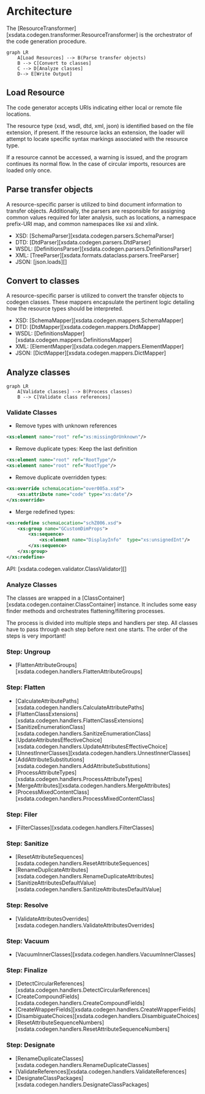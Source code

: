 # Architecture

The [ResourceTransformer][xsdata.codegen.transformer.ResourceTransformer] is the
orchestrator of the code generation procedure.

```mermaid
graph LR
    A[Load Resources] --> B(Parse transfer objects)
    B --> C[Convert to classes]
    C --> D[Analyze classes]
    D--> E[Write Output]
```

## Load Resource

The code generator accepts URIs indicating either local or remote file locations.

The resource type (xsd, wsdl, dtd, xml, json) is identified based on the file extension,
if present. If the resource lacks an extension, the loader will attempt to locate
specific syntax markings associated with the resource type.

If a resource cannot be accessed, a warning is issued, and the program continues its
normal flow. In the case of circular imports, resources are loaded only once.

## Parse transfer objects

A resource-specific parser is utilized to bind document information to transfer objects.
Additionally, the parsers are responsible for assigning common values required for later
analysis, such as locations, a namespace prefix-URI map, and common namespaces like xsi
and xlink.

- XSD: [SchemaParser][xsdata.codegen.parsers.SchemaParser]
- DTD: [DtdParser][xsdata.codegen.parsers.DtdParser]
- WSDL: [DefinitionsParser][xsdata.codegen.parsers.DefinitionsParser]
- XML: [TreeParser][xsdata.formats.dataclass.parsers.TreeParser]
- JSON: [json.loads][]

## Convert to classes

A resource-specific parser is utilized to convert the transfer objects to codegen
classes. These mappers encapsulate the pertinent logic detailing how the resource types
should be interpreted.

- XSD: [SchemaMapper][xsdata.codegen.mappers.SchemaMapper]
- DTD: [DtdMapper][xsdata.codegen.mappers.DtdMapper]
- WSDL: [DefinitionsMapper][xsdata.codegen.mappers.DefinitionsMapper]
- XML: [ElementMapper][xsdata.codegen.mappers.ElementMapper]
- JSON: [DictMapper][xsdata.codegen.mappers.DictMapper]

## Analyze classes

```mermaid
graph LR
    A[Validate classes] --> B(Process classes)
    B --> C[Validate class references]
```

### Validate Classes

- Remove types with unknown references

```xml
<xs:element name="root" ref="xs:missingOrUnknown"/>
```

- Remove duplicate types: Keep the last definition

```xml
<xs:element name="root" ref="RootType"/>
<xs:element name="root" ref="RootType"/>
```

- Remove duplicate overridden types:

```xml
<xs:override schemaLocation="over005a.xsd">
    <xs:attribute name="code" type="xs:date"/>
</xs:override>
```

- Merge redefined types:

```xml
<xs:redefine schemaLocation="schZ006.xsd">
    <xs:group name="GCustomDimProps">
        <xs:sequence>
            <xs:element name="DisplayInfo"	type="xs:unsignedInt"/>
        </xs:sequence>
    </xs:group>
</xs:redefine>
```

API: [xsdata.codegen.validator.ClassValidator][]

### Analyze Classes

The classes are wrapped in a [ClassContainer][xsdata.codegen.container.ClassContainer]
instance. It includes some easy finder methods and orchestrates flattening/filtering
processes.

The process is divided into multiple steps and handlers per step. All classes have to
pass through each step before next one starts. The order of the steps is very important!

### Step: Ungroup

- [FlattenAttributeGroups][xsdata.codegen.handlers.FlattenAttributeGroups]

### Step: Flatten

- [CalculateAttributePaths][xsdata.codegen.handlers.CalculateAttributePaths]
- [FlattenClassExtensions][xsdata.codegen.handlers.FlattenClassExtensions]
- [SanitizeEnumerationClass][xsdata.codegen.handlers.SanitizeEnumerationClass]
- [UpdateAttributesEffectiveChoice][xsdata.codegen.handlers.UpdateAttributesEffectiveChoice]
- [UnnestInnerClasses][xsdata.codegen.handlers.UnnestInnerClasses]
- [AddAttributeSubstitutions][xsdata.codegen.handlers.AddAttributeSubstitutions]
- [ProcessAttributeTypes][xsdata.codegen.handlers.ProcessAttributeTypes]
- [MergeAttributes][xsdata.codegen.handlers.MergeAttributes]
- [ProcessMixedContentClass][xsdata.codegen.handlers.ProcessMixedContentClass]

### Step: Filer

- [FilterClasses][xsdata.codegen.handlers.FilterClasses]

### Step: Sanitize

- [ResetAttributeSequences][xsdata.codegen.handlers.ResetAttributeSequences]
- [RenameDuplicateAttributes][xsdata.codegen.handlers.RenameDuplicateAttributes]
- [SanitizeAttributesDefaultValue][xsdata.codegen.handlers.SanitizeAttributesDefaultValue]

### Step: Resolve

- [ValidateAttributesOverrides][xsdata.codegen.handlers.ValidateAttributesOverrides]

### Step: Vacuum

- [VacuumInnerClasses][xsdata.codegen.handlers.VacuumInnerClasses]

### Step: Finalize

- [DetectCircularReferences][xsdata.codegen.handlers.DetectCircularReferences]
- [CreateCompoundFields][xsdata.codegen.handlers.CreateCompoundFields]
- [CreateWrapperFields][xsdata.codegen.handlers.CreateWrapperFields]
- [DisambiguateChoices][xsdata.codegen.handlers.DisambiguateChoices]
- [ResetAttributeSequenceNumbers][xsdata.codegen.handlers.ResetAttributeSequenceNumbers]

### Step: Designate

- [RenameDuplicateClasses][xsdata.codegen.handlers.RenameDuplicateClasses]
- [ValidateReferences][xsdata.codegen.handlers.ValidateReferences]
- [DesignateClassPackages][xsdata.codegen.handlers.DesignateClassPackages]
